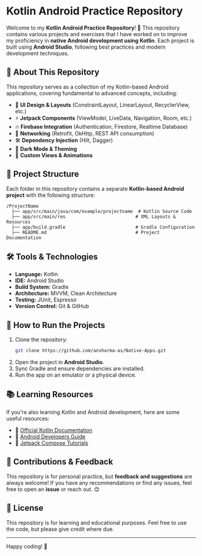 # Kotlin Android Practice Repository

Welcome to my **Kotlin Android Practice Repository**! 🚀 This repository contains various projects and exercises that I have worked on to improve my proficiency in **native Android development using Kotlin**. Each project is built using **Android Studio**, following best practices and modern development techniques.

## 📌 About This Repository
This repository serves as a collection of my Kotlin-based Android applications, covering fundamental to advanced concepts, including:
- 📱 **UI Design & Layouts** (ConstraintLayout, LinearLayout, RecyclerView, etc.)
- ⚡ **Jetpack Components** (ViewModel, LiveData, Navigation, Room, etc.)
- 🔥 **Firebase Integration** (Authentication, Firestore, Realtime Database)
- 🔄 **Networking** (Retrofit, OkHttp, REST API consumption)
- 🛠️ **Dependency Injection** (Hilt, Dagger)
- 🌙 **Dark Mode & Theming**
- 🎨 **Custom Views & Animations**

## 📂 Project Structure
Each folder in this repository contains a separate **Kotlin-based Android project** with the following structure:
```
/ProjectName
  ├── app/src/main/java/com/example/projectname  # Kotlin Source Code
  ├── app/src/main/res                          # XML Layouts & Resources
  ├── app/build.gradle                          # Gradle Configuration
  ├── README.md                                 # Project Documentation
```

## 🛠 Tools & Technologies
- **Language:** Kotlin
- **IDE:** Android Studio
- **Build System:** Gradle
- **Architecture:** MVVM, Clean Architecture
- **Testing:** JUnit, Espresso
- **Version Control:** Git & GitHub

## 🚀 How to Run the Projects
1. Clone the repository:
   ```bash
   git clone https://github.com/ansharma-as/Native-Apps.git
   ```
2. Open the project in **Android Studio**.
3. Sync Gradle and ensure dependencies are installed.
4. Run the app on an emulator or a physical device.

## 📚 Learning Resources
If you're also learning Kotlin and Android development, here are some useful resources:
- 📖 [Official Kotlin Documentation](https://kotlinlang.org/docs/home.html)
- 📘 [Android Developers Guide](https://developer.android.com/)
- 🎥 [Jetpack Compose Tutorials](https://developer.android.com/jetpack/compose)

## 🤝 Contributions & Feedback
This repository is for personal practice, but **feedback and suggestions** are always welcome! If you have any recommendations or find any issues, feel free to open an **issue** or reach out. 😊

## 📜 License
This repository is for learning and educational purposes. Feel free to use the code, but please give credit where due.

---
Happy coding! 🚀
